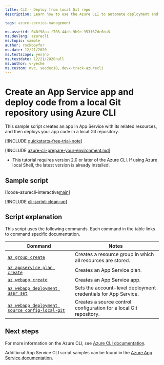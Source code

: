 ```yaml
---
title: CLI - Deploy from local Git repo
description: Learn how to use the Azure CLI to automate deployment and management of your App Service app. This sample shows how to deploy code from a local Git repository.

tags: azure-service-management

ms.assetid: 048f98aa-f708-44cb-9b9e-953f67dc6da8
ms.devlang: azurecli
ms.topic: sample
author: rockboyfor
ms.date: 12/21/2020
ms.testscope: yes|no
ms.testdate: 12/21/2020null
ms.author: v-yeche
ms.custom: mvc, seodec18, devx-track-azurecli
---
```


# Create an App Service app and deploy code from a local Git repository using Azure CLI

This sample script creates an app in App Service with its related resources, and then deploys your app code in a local Git repository.


[!INCLUDE [quickstarts-free-trial-note](../../../includes/quickstarts-free-trial-note.md)]

[!INCLUDE [azure-cli-prepare-your-environment.md](../../../includes/azure-cli-prepare-your-environment.md)]

 - This tutorial requires version 2.0 or later of the Azure CLI. If using Azure local Shell, the latest version is already installed.

## Sample script

[!code-azurecli-interactive[main](../../../cli_scripts/app-service/deploy-local-git/deploy-local-git.sh?highlight=3-5 "Create an app and deploy code from a local Git repository")]

[!INCLUDE [cli-script-clean-up](../../../includes/cli-script-clean-up.md)]

## Script explanation

This script uses the following commands. Each command in the table links to command specific documentation.

| Command | Notes |
|---|---|
| [`az group create`](https://docs.azure.cn/cli/group#az_group_create) | Creates a resource group in which all resources are stored. |
| [`az appservice plan create`](https://docs.azure.cn/cli/appservice/plan#az_appservice_plan_create) | Creates an App Service plan. |
| [`az webapp create`](https://docs.azure.cn/cli/webapp#az_webapp_create) | Creates an App Service app. |
| [`az webapp deployment user set`](https://docs.azure.cn/cli/webapp/deployment/user#az_webapp_deployment_user_set) | Sets the account-level deployment credentials for App Service. |
| [`az webapp deployment source config-local-git`](https://docs.azure.cn/cli/webapp/deployment/source#az_webapp_deployment_source_config_local_git) | Creates a source control configuration for a local Git repository. |

## Next steps

For more information on the Azure CLI, see [Azure CLI documentation](https://docs.azure.cn/cli).

Additional App Service CLI script samples can be found in the [Azure App Service documentation](../samples-cli.md).



<!-- Update_Description: new article about cli deploy local git -->
<!--NEW.date: 12/21/2020-->